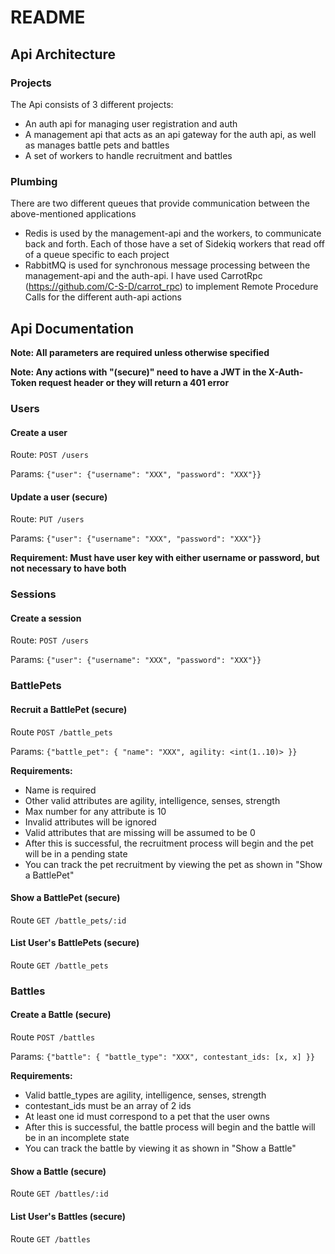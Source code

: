 # README

## Api Architecture

### Projects

The Api consists of 3 different projects:
* An auth api for managing user registration and auth
* A management api that acts as an api gateway for the auth api, as well as manages battle pets and battles
* A set of workers to handle recruitment and battles

### Plumbing

There are two different queues that provide communication between the above-mentioned applications
* Redis is used by the management-api and the workers, to communicate back and forth. Each of those have a set of Sidekiq workers that read off of a queue specific to each project
* RabbitMQ is used for synchronous message processing between the management-api and the auth-api. I have used CarrotRpc (https://github.com/C-S-D/carrot_rpc) to implement Remote Procedure Calls for the different auth-api actions

## Api Documentation
**Note: All parameters are required unless otherwise specified**

**Note: Any actions with "(secure)" need to have a JWT in the X-Auth-Token request header or they will return a 401 error**

### Users
#### Create a user
Route: `POST /users`

Params: `{"user": {"username": "XXX", "password": "XXX"}}`

#### Update a user (secure)
Route: `PUT /users`

Params: `{"user": {"username": "XXX", "password": "XXX"}}`

**Requirement: Must have user key with either username or password, but not necessary to have both**

### Sessions
#### Create a session
Route: `POST /users`

Params: `{"user": {"username": "XXX", "password": "XXX"}}`

### BattlePets
#### Recruit a BattlePet (secure)
Route `POST /battle_pets`

Params: `{"battle_pet": { "name": "XXX", agility: <int(1..10)> }}`

**Requirements:**

* Name is required
* Other valid attributes are agility, intelligence, senses, strength
* Max number for any attribute is 10
* Invalid attributes will be ignored
* Valid attributes that are missing will be assumed to be 0
* After this is successful, the recruitment process will begin and the pet will be in a pending state
* You can track the pet recruitment by viewing the pet as shown in "Show a BattlePet"

#### Show a BattlePet (secure)
Route `GET /battle_pets/:id`

#### List User's BattlePets (secure)
Route `GET /battle_pets`

### Battles
#### Create a Battle (secure)
Route `POST /battles`

Params: `{"battle": { "battle_type": "XXX", contestant_ids: [x, x] }}`

**Requirements:**

* Valid battle_types are agility, intelligence, senses, strength
* contestant_ids must be an array of 2 ids
* At least one id must correspond to a pet that the user owns
* After this is successful, the battle process will begin and the battle will be in an incomplete state
* You can track the battle by viewing it as shown in "Show a Battle"

#### Show a Battle (secure)
Route `GET /battles/:id`

#### List User's Battles (secure)
Route `GET /battles`
